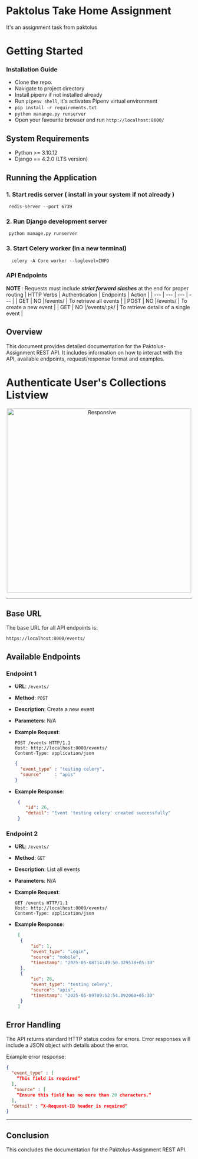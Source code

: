 # Paktolus Take Home Assignment
It's an assignment task from paktolus

# Getting Started

### Installation Guide
* Clone the repo.
* Navigate to project directory
* Install pipenv if not installed already
* Run `pipenv shell`, it's activates Pipenv virtual environment
* `pip install -r requirements.txt`
* `python manange.py runserver`
* Open your favourite browser and run `http://localhost:8000/`

## System Requirements

- Python >= 3.10.12
- Django == 4.2.0 (LTS version)

## Running the Application
### 1. Start redis server ( install in your system if not already )
```
 redis-server --port 6739
```
### 2. Run Django development server
```
 python manage.py runserver
```
### 3. Start Celery worker (in a new terminal)
```
  celery -A Core worker --loglevel=INFO
```

### API Endpoints
<b>NOTE</b> : Requests must include <i><b>strict forward slashes</b></i> at the end for proper routing
| HTTP Verbs | Authentication | Endpoints | Action |
| --- | --- | --- | --- |
| GET |  NO |/events/  | To retrieve all events |
| POST | NO |/events/  | To create a new event |
| GET |  NO |/events/:pk/  | To retrieve details of a single event |


## Overview
This document provides detailed documentation for the Paktolus-Assignment REST API. It includes information on how to interact with the API, available endpoints, request/response format and examples.

# Authenticate User's Collections Listview
<p align="center">
  <a href="https://shub.pythonanywhere.com/profile">
    <img alt="Responsive" src="Collection-List-View.png" height="500" /> 
  </a>
</p>

<hr>

## Base URL

The base URL for all API endpoints is:

```
https://localhost:8000/events/
```

## Available Endpoints

### Endpoint 1

- **URL**: `/events/`
- **Method**: `POST`
- **Description**: Create a new event
- **Parameters**: N/A

- **Example Request**:
  ```http
  POST /events HTTP/1.1
  Host: http://localhost:8000/events/
  Content-Type: application/json
  ```
  ```json
  {
    "event_type" : "testing celery",
    "source"     : "apis"
  }
  
  ```
- **Example Response**:
  ```json
   {
      "id": 26,
      "detail": "Event 'testing celery' created successfully"
   }
  ```


### Endpoint 2

- **URL**: `/events/`
- **Method**: `GET`
- **Description**: List all events
- **Parameters**: N/A

- **Example Request**:
  ```http
  GET /events HTTP/1.1
  Host: http://localhost:8000/events/
  Content-Type: application/json
  ```

- **Example Response**:
  ```json
   [
    {
        "id": 1,
        "event_type": "Login",
        "source": "mobile",
        "timestamp": "2025-05-08T14:49:50.329578+05:30"
    },
    {
        "id": 26,
        "event_type": "testing celery",
        "source": "apis",
        "timestamp": "2025-05-09T09:52:54.892060+05:30"
    }
   ]
  ```

## Error Handling

The API returns standard HTTP status codes for errors. Error responses will include a JSON object with details about the error.

Example error response:

```json
{
  "event_type" : [
    “This field is required“
  ],
   "source" : [
    “Ensure this field has no more than 20 characters.“
  ],
  "detail" : “X-Request-ID header is required“
}
```
<hr>

## Conclusion

This concludes the documentation for the Paktolus-Assignment REST API.

